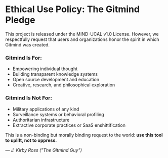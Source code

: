 <!-- SPDX-License-Identifier: LicenseRef-MIND-UCAL-1.0 -->
# Ethical Use Policy: The Gitmind Pledge

This project is released under the MIND-UCAL v1.0 License. However, we respectfully request that users and organizations honor the spirit in which Gitmind was created.

### Gitmind Is For:
- Empowering individual thought
- Building transparent knowledge systems
- Open source development and education
- Creative, research, and philosophical exploration

### Gitmind Is Not For:
- Military applications of any kind
- Surveillance systems or behavioral profiling
- Authoritarian infrastructure
- Extractive corporate practices or SaaS enshittification

This is a non-binding but morally binding request to the world: **use this tool to uplift, not to oppress.**

_— J. Kirby Ross ("The Gitmind Guy")_